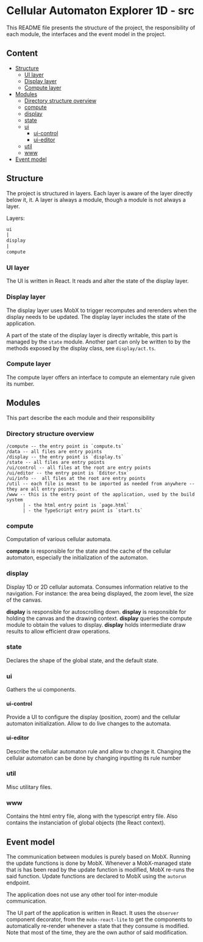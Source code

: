# Cellular Automaton Explorer 1D - src

This README file presents the structure of the project, the responsibility of each module, the interfaces and the event model in the project.

## Content

- [Structure](#structure)
  - [UI layer](#ui-layer)
  - [Display layer](#display-layer)
  - [Compute layer](#compute-layer)
- [Modules](#modules)
  - [Directory structure overview](#directory-structure-overview)
  - [compute](#compute)
  - [display](#display)
  - [state](#state)
  - [ui](#ui)
    - [ui-control](#ui-control)
    - [ui-editor](#ui-editor)
  - [util](#util)
  - [www](#www)
- [Event model](#event-model)

## Structure

The project is structured in layers. Each layer is aware of the layer directly below it, it. A layer is always a module, though a module is not always
a layer.

Layers:

```txt
ui
|
display
|
compute
```

### UI layer

The UI is written in React. It reads and alter the state of the display layer.

### Display layer

The display layer uses MobX to trigger recomputes and rerenders when the display needs to be updated. The display layer includes the state of the application.

A part of the state of the display layer is directly writable, this part is managed by the `state` module. Another part can only be written to by the methods exposed by the display class, see `display/act.ts`.

### Compute layer

The compute layer offers an interface to compute an elementary rule given its number.

## Modules

This part describe the each module and their responsibility

### Directory structure overview

```
/compute -- the entry point is `compute.ts`
/data -- all files are entry points
/display -- the entry point is `display.ts`
/state -- all files are entry points
/ui/control -- all files at the root are entry points
/ui/editor -- the entry point is `Editor.tsx`
/ui/info --  all files at the root are entry points
/util -- each file is meant to be imported as needed from anywhere -- they are all entry points.
/www -- this is the entry point of the application, used by the build system
      | - the html entry point is `page.html`
      | - the TypeScript entry point is `start.ts`
```

### compute

Computation of various cellular automata.

**compute** is responsible for the state and the cache of the cellular automaton, especially the initialization of the automaton.

### display

Display 1D or 2D cellular automata. Consumes information relative to the navigation. For instance: the area being displayed, the zoom level, the size of the canvas.

**display** is responsible for autoscrolling down.
**display** is responsible for holding the canvas and the drawing context.
**display** queries the compute module to obtain the values to display.
**display** holds intermediate draw results to allow efficient draw operations.

### state

Declares the shape of the global state, and the default state.

### ui

Gathers the ui components.

#### ui-control

Provide a UI to configure the display (position, zoom) and the cellular
automaton initialization. Allow to do live changes to the automata.

#### ui-editor

Describe the cellular automaton rule and allow to change it.
Changing the cellular automaton can be done by changing inputting its rule number

### util

Misc utilitary files.

### www

Contains the html entry file, along with the typescript entry file. Also contains the instanciation of global objects (the React context).

## Event model

The communication between modules is purely based on MobX. Running the update
functions is done by MobX. Whenever a MobX-managed state that is has been read
by the update function is modified, MobX re-runs the said function. Update
functions are declared to MobX using the `autorun` endpoint.

The application does not use any other tool for inter-module communication.

The UI part of the application is written in React. It uses the `observer` component decorator, from the `mobx-react-lite` to get the components to
automatically re-render whenever a state that they consume is modified. Note
that most of the time, they are the own author of said modification.
